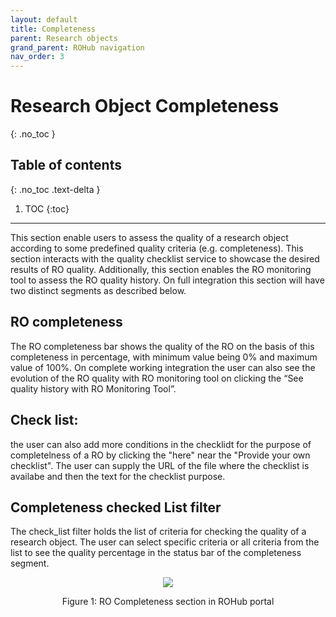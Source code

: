 ```yaml
---
layout: default
title: Completeness
parent: Research objects
grand_parent: ROHub navigation
nav_order: 3
---
```


# Research Object Completeness
{: .no_toc }
## Table of contents
{: .no_toc .text-delta }

1. TOC
{:toc}

---
This section enable users to assess the quality of a research object according to some predefined quality criteria (e.g. completeness). This section interacts with the quality checklist service to showcase the desired results of RO quality. Additionally, this section enables the RO monitoring tool to assess the RO quality history. On full integration this section will have two distinct segments as described below.

## RO completeness
The RO completeness bar shows the quality of the RO on the basis of this completeness in percentage, with minimum value being 0% and maximum value of 100%. On complete working integration the user can also see the evolution of the RO quality with RO monitoring tool on clicking the “See quality history with RO Monitoring Tool”.

## Check list:
the user can also add more conditions in the checklidt for the purpose of completelness of a RO by clicking the "here" near the "Provide your own checklist". The user can supply the URL of the file where the checklist is availabe and then the text for the checklist purpose. 

## Completeness checked List filter
The check_list filter holds the list of criteria for checking the quality of a research object. The user can select specific criteria or all criteria from the list to see the quality percentage in the status bar of the completeness segment. 


<p align="center"> <img src="https://box.psnc.pl/f/ec76f5b358/?raw=1"> </p>
<div align="center"> Figure 1: RO Completeness section in ROHub portal </div>
